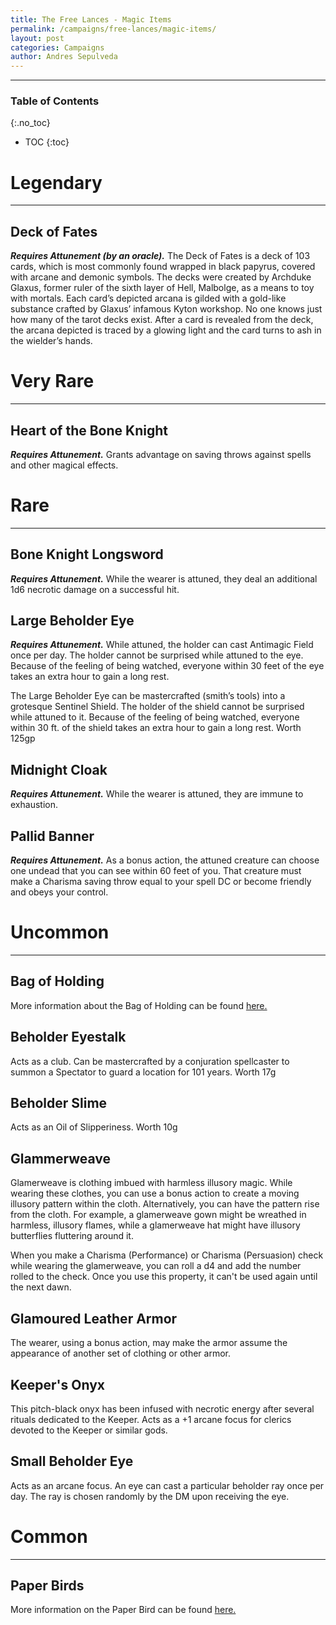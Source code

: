 ```yaml
---
title: The Free Lances - Magic Items
permalink: /campaigns/free-lances/magic-items/
layout: post
categories: Campaigns
author: Andres Sepulveda
---
```


<hr>

<div class="toc">

### Table of Contents
{:.no_toc}

* TOC
{:toc}

</div>

# Legendary

<hr>

## Deck of Fates

***Requires Attunement (by an oracle).*** The Deck of Fates is a deck of 103 cards, which is most commonly found wrapped in black papyrus, covered with arcane and demonic symbols. The decks were created by Archduke Glaxus, former ruler of the sixth layer of Hell, Malbolge, as a means to toy with mortals. Each card’s depicted arcana is gilded with a gold-like substance crafted by Glaxus’ infamous Kyton workshop. No one knows just how many of the tarot decks exist. After a card is revealed from the deck, the arcana depicted is traced by a glowing light and the card turns to ash in the wielder’s hands. 

# Very Rare

<hr>

## Heart of the Bone Knight

***Requires Attunement.*** Grants advantage on saving throws against spells and other magical effects. 

# Rare

<hr>

## Bone Knight Longsword

***Requires Attunement.*** While the wearer is attuned, they deal an additional 1d6 necrotic damage on a successful hit.

## Large Beholder Eye

***Requires Attunement.*** While attuned, the holder can cast Antimagic Field once per day. The holder cannot be surprised while attuned to the eye. Because of the feeling of being watched, everyone within 30 feet of the eye takes an extra hour to gain a long rest. 

The Large Beholder Eye can be mastercrafted (smith’s tools) into a grotesque Sentinel Shield. The holder of the shield cannot be surprised while attuned to it. Because of the feeling of being watched, everyone within 30 ft. of the shield takes an extra hour to gain a long rest. Worth 125gp

## Midnight Cloak

***Requires Attunement.*** While the wearer is attuned, they are immune to exhaustion.

## Pallid Banner

***Requires Attunement.*** As a bonus action, the attuned creature can choose one undead that you can see within 60 feet of you. That creature must make a Charisma saving throw equal to your spell DC or become friendly and obeys your control. 

# Uncommon

<hr>

## Bag of Holding

More information about the Bag of Holding can be found <a href="https://roll20.net/compendium/dnd5e/Bag%20of%20Holding#content">here.</a>

## Beholder Eyestalk

 Acts as a club. Can be mastercrafted by a conjuration spellcaster to summon a Spectator to guard a location for 101 years. Worth 17g

## Beholder Slime

Acts as an Oil of Slipperiness. Worth 10g

## Glammerweave

Glamerweave is clothing imbued with harmless illusory magic. While wearing these clothes, you can use a bonus action to create a moving illusory pattern within the cloth. Alternatively, you can have the pattern rise from the cloth. For example, a glamerweave gown might be wreathed in harmless, illusory flames, while a glamerweave hat might have illusory butterflies fluttering around it.

When you make a Charisma (Performance) or Charisma (Persuasion) check while wearing the glamerweave, you can roll a d4 and add the number rolled to the check. Once you use this property, it can't be used again until the next dawn.

## Glamoured Leather Armor

The wearer, using a bonus action, may make the armor assume the appearance of another set of clothing or other armor.

## Keeper's Onyx

This pitch-black onyx has been infused with necrotic energy after several rituals dedicated to the Keeper. Acts as a +1 arcane focus for clerics devoted to the Keeper or similar gods.
## Small Beholder Eye

Acts as an arcane focus. An eye can cast a particular beholder ray once per day. The ray is chosen randomly by the DM upon receiving the eye.
# Common

<hr>

## Paper Birds

More information on the Paper Bird can be found <a href="https://5e.tools/items/paper-bird-wdh.html">here.</a>